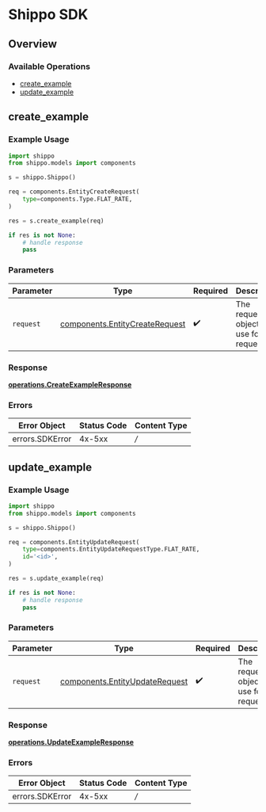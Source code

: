 # Shippo SDK


## Overview

### Available Operations

* [create_example](#create_example)
* [update_example](#update_example)

## create_example

### Example Usage

```python
import shippo
from shippo.models import components

s = shippo.Shippo()

req = components.EntityCreateRequest(
    type=components.Type.FLAT_RATE,
)

res = s.create_example(req)

if res is not None:
    # handle response
    pass

```

### Parameters

| Parameter                                                                        | Type                                                                             | Required                                                                         | Description                                                                      |
| -------------------------------------------------------------------------------- | -------------------------------------------------------------------------------- | -------------------------------------------------------------------------------- | -------------------------------------------------------------------------------- |
| `request`                                                                        | [components.EntityCreateRequest](../../models/components/entitycreaterequest.md) | :heavy_check_mark:                                                               | The request object to use for the request.                                       |


### Response

**[operations.CreateExampleResponse](../../models/operations/createexampleresponse.md)**
### Errors

| Error Object    | Status Code     | Content Type    |
| --------------- | --------------- | --------------- |
| errors.SDKError | 4x-5xx          | */*             |

## update_example

### Example Usage

```python
import shippo
from shippo.models import components

s = shippo.Shippo()

req = components.EntityUpdateRequest(
    type=components.EntityUpdateRequestType.FLAT_RATE,
    id='<id>',
)

res = s.update_example(req)

if res is not None:
    # handle response
    pass

```

### Parameters

| Parameter                                                                        | Type                                                                             | Required                                                                         | Description                                                                      |
| -------------------------------------------------------------------------------- | -------------------------------------------------------------------------------- | -------------------------------------------------------------------------------- | -------------------------------------------------------------------------------- |
| `request`                                                                        | [components.EntityUpdateRequest](../../models/components/entityupdaterequest.md) | :heavy_check_mark:                                                               | The request object to use for the request.                                       |


### Response

**[operations.UpdateExampleResponse](../../models/operations/updateexampleresponse.md)**
### Errors

| Error Object    | Status Code     | Content Type    |
| --------------- | --------------- | --------------- |
| errors.SDKError | 4x-5xx          | */*             |
